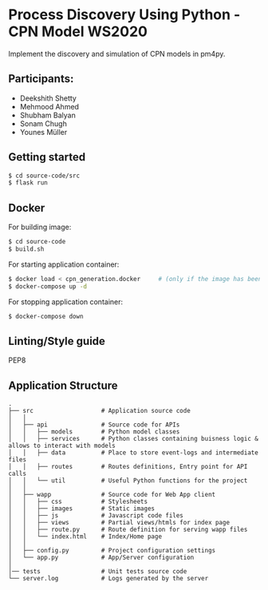 # Process Discovery Using Python - CPN Model WS2020
Implement the discovery and simulation of CPN models in pm4py.


## Participants:
* Deekshith Shetty
* Mehmood Ahmed
* Shubham Balyan
* Sonam Chugh
* Younes Müller


## Getting started
```bash
$ cd source-code/src
$ flask run
```

## Docker
For building image:
```bash
$ cd source-code
$ build.sh
```
For starting application container:
```bash
$ docker load < cpn_generation.docker     # (only if the image has been updated/newly created)
$ docker-compose up -d
```
For stopping application container:
```bash
$ docker-compose down
```

## Linting/Style guide
PEP8


## Application Structure

```
.
├── src                   # Application source code
│   │
│   ├── api               # Source code for APIs
│   │   ├── models        # Python model classes
│   │   ├── services      # Python classes containing buisness logic & allows to interact with models
│   │   ├── data          # Place to store event-logs and intermediate files
│   │   ├── routes        # Routes definitions, Entry point for API calls
│   │   └── util          # Useful Python functions for the project
│   │
│   ├── wapp              # Source code for Web App client
│   │   ├── css           # Stylesheets
│   │   ├── images        # Static images
│   │   ├── js            # Javascript code files
│   │   ├── views         # Partial views/htmls for index page
│   │   ├── route.py      # Route definition for serving wapp files
│   │   └── index.html    # Index/Home page 
│   │
│   ├── config.py         # Project configuration settings
│   └── app.py            # App/Server configuration
│
│── tests                 # Unit tests source code
└── server.log            # Logs generated by the server
```


